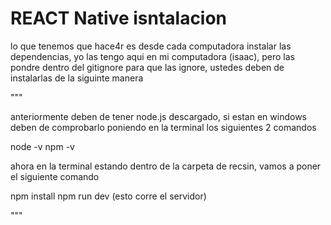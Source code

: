 # REACT Native isntalacion 
lo que tenemos que hace4r es desde cada computadora instalar las dependencias, yo las tengo aqui en mi computadora (isaac), pero las pondre dentro del gitignore para que las ignore, ustedes deben de instalarlas de la siguinte manera 

"""

anteriormente deben de tener node.js descargado, si estan en windows deben de comprobarlo poniendo en la terminal los siguientes 2 comandos

node -v
npm -v

ahora en la terminal estando dentro de la carpeta de recsin, vamos a poner el siguiente comando 

npm install
npm run dev (esto corre el servidor)

"""
